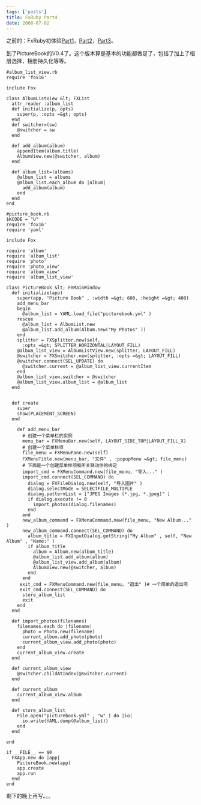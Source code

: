 ```yaml
---
tags: ['posts']
title: FxRuby Part4
date: 2008-07-02
---
```

之前的：FxRuby初体验<a href="http://redworld.blog.ubuntu.org.cn/2008/07/01/fxruby%e5%88%9d%e4%bd%93%e9%aa%8cpart1/">Part1</a>，<a href="http://redworld.blog.ubuntu.org.cn/2008/07/01/fxruby%e5%88%9d%e4%bd%93%e9%aa%8cpart2/">Part2</a>，<a href="http://redworld.blog.ubuntu.org.cn/2008/07/02/fxruby%e5%88%9d%e4%bd%93%e9%aa%8cpart3/">Part3</a>。

到了PictureBook的V0.4了。这个版本算是基本的功能都做足了，包括了加上了相册选择，相册持久化等等。

    #album_list_view.rb
    require 'fox16'

    include Fox

    class AlbumListView &lt; FXList
      attr_reader :album_list
      def initialize(p, opts)
        super(p, :opts =&gt; opts)
      end
      def switcher=(sw)
        @switcher = sw
      end

      def add_album(album)
        appendItem(album.title)
        AlbumView.new(@switcher, album)
      end

      def album_list=(albums)
        @album_list = albums
        @album_list.each_album do |album|
          add_album(album)
        end
      end
    end

    #picture_book.rb
    $KCODE = "U"
    require 'fox16'
    require 'yaml'

    include Fox

    require 'album'
    require 'album_list'
    require 'photo'
    require 'photo_view'
    require 'album_view'
    require 'album_list_view'

    class PictureBook &lt; FXMainWindow
      def initialize(app)
        super(app, "Picture Book" , :width =&gt; 600, :height =&gt; 400)
        add_menu_bar
        begin
          @album_list = YAML.load_file("picturebook.yml" )
        rescue
          @album_list = AlbumList.new
          @album_list.add_album(Album.new("My Photos" ))
        end
        splitter = FXSplitter.new(self,
          :opts =&gt; SPLITTER_HORIZONTAL|LAYOUT_FILL)
        @album_list_view = AlbumListView.new(splitter, LAYOUT_FILL)
        @switcher = FXSwitcher.new(splitter, :opts =&gt; LAYOUT_FILL)
        @switcher.connect(SEL_UPDATE) do
          @switcher.current = @album_list_view.currentItem
        end
        @album_list_view.switcher = @switcher
        @album_list_view.album_list = @album_list
      end


      def create
        super
        show(PLACEMENT_SCREEN)
      end

        def add_menu_bar
          # 创建一个菜单栏的实例
          menu_bar = FXMenuBar.new(self, LAYOUT_SIDE_TOP|LAYOUT_FILL_X)
          # 创建一个菜单栏项
          file_menu = FXMenuPane.new(self)
          FXMenuTitle.new(menu_bar, "文件" , :popupMenu =&gt; file_menu)
          # 下面是一个创建菜单栏项和所关联动作的绑定
          import_cmd = FXMenuCommand.new(file_menu, "导入..." )
          import_cmd.connect(SEL_COMMAND) do
            dialog = FXFileDialog.new(self, "导入图片" )
            dialog.selectMode = SELECTFILE_MULTIPLE
            dialog.patternList = ["JPEG Images (*.jpg, *.jpeg)" ]
            if dialog.execute != 0
              import_photos(dialog.filenames)
            end
          end
          new_album_command = FXMenuCommand.new(file_menu, "New Album..." )
          new_album_command.connect(SEL_COMMAND) do
            album_title = FXInputDialog.getString("My Album" , self, "New Album" , "Name:" )
            if album_title
              album = Album.new(album_title)
              @album_list.add_album(album)
              @album_list_view.add_album(album)
              AlbumView.new(@switcher, album)
            end
          end
         exit_cmd = FXMenuCommand.new(file_menu, "退出" )# 一个简单的退出项
         exit_cmd.connect(SEL_COMMAND) do
          store_album_list
          exit
        end
      end

      def import_photos(filenames)
        filenames.each do |filename|
          photo = Photo.new(filename)
          current_album.add_photo(photo)
          current_album_view.add_photo(photo)
        end
        current_album_view.create
      end

      def current_album_view
        @switcher.childAtIndex(@switcher.current)
      end

      def current_album
        current_album_view.album
      end

      def store_album_list
        File.open("picturebook.yml" , "w" ) do |io|
          io.write(YAML.dump(@album_list))
        end
      end

    end

    if __FILE__ == $0
      FXApp.new do |app|
        PictureBook.new(app)
        app.create
        app.run
      end
    end

剩下的晚上再写。。。

